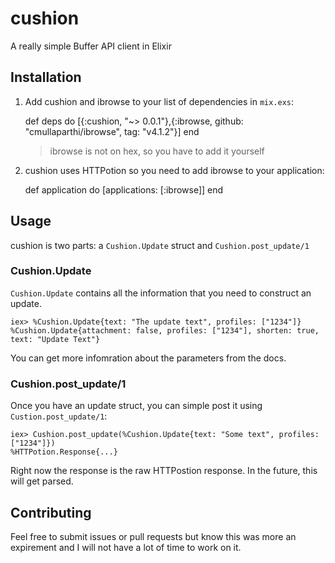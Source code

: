 # cushion

A really simple Buffer API client in Elixir

## Installation

  1. Add cushion and ibrowse to your list of dependencies in `mix.exs`:

        def deps do
          [{:cushion, "~> 0.0.1"},{:ibrowse, github: "cmullaparthi/ibrowse", tag: "v4.1.2"}]
        end

     > ibrowse is not on hex, so you have to add it yourself

  2. cushion uses HTTPotion so you need to add ibrowse to your application:

        def application do
          [applications: [:ibrowse]]
        end

## Usage

cushion is two parts: a `Cushion.Update` struct and `Cushion.post_update/1`

### Cushion.Update

`Cushion.Update` contains all the information that you need to construct an update.

```
iex> %Cushion.Update{text: "The update text", profiles: ["1234"]}
%Cushion.Update{attachment: false, profiles: ["1234"], shorten: true, text: "Update Text"}
```

You can get more infomration about the parameters from the docs.

### Cushion.post_update/1

Once you have an update struct, you can simple post it using `Custion.post_update/1`:

```
iex> Cushion.post_update(%Cushion.Update{text: "Some text", profiles: ["1234"]})
%HTTPotion.Response{...}
```

Right now the response is the raw HTTPostion response.  In the future, this will get parsed.

## Contributing

Feel free to submit issues or pull requests but know this was more an expirement
and I will not have a lot of time to work on it.
